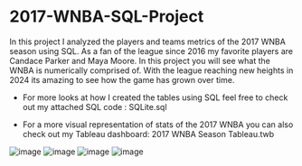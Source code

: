 # 2017-WNBA-SQL-Project
In this project I analyzed the players and teams metrics of the 2017 WNBA season using SQL. As a fan of the league since 2016 my favorite players are Candace Parker and Maya Moore. In this project you will see what the WNBA is numerically comprised of. With the league reaching new heights in 2024 its amazing to see how the game has grown over time. 

- For more looks at how I created the tables using SQL feel free to check out my attached SQL code : SQLite.sql

- For a more visual representation of stats of the 2017 WNBA you can also check out my Tableau dashboard: 2017 WNBA Season Tableau.twb


![image](https://github.com/user-attachments/assets/06469ee4-9663-418e-82a0-db6538228333)
![image](https://github.com/user-attachments/assets/d7b0243a-1772-4d27-9575-23e3bd232060)
![image](https://github.com/user-attachments/assets/94d88cd2-ffea-4aff-a0e1-b320324845da)
![image](https://github.com/user-attachments/assets/8209fd4b-6cb2-4c45-832b-5ae909ae4a49)




